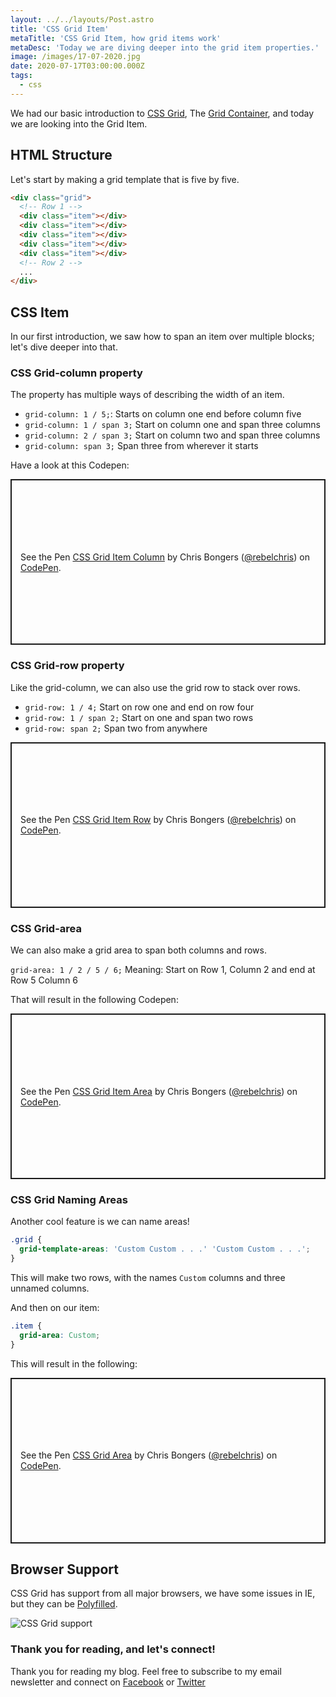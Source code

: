 ```yaml
---
layout: ../../layouts/Post.astro
title: 'CSS Grid Item'
metaTitle: 'CSS Grid Item, how grid items work'
metaDesc: 'Today we are diving deeper into the grid item properties.'
image: /images/17-07-2020.jpg
date: 2020-07-17T03:00:00.000Z
tags:
  - css
---
```


We had our basic introduction to [CSS Grid](https://daily-dev-tips.com/posts/css-grid-introduction/), The [Grid Container](https://daily-dev-tips.com/posts/css-grid-container/), and today we are looking into the Grid Item.

## HTML Structure

Let's start by making a grid template that is five by five.

```html
<div class="grid">
  <!-- Row 1 -->
  <div class="item"></div>
  <div class="item"></div>
  <div class="item"></div>
  <div class="item"></div>
  <div class="item"></div>
  <!-- Row 2 -->
  ...
</div>
```

## CSS Item

In our first introduction, we saw how to span an item over multiple blocks; let's dive deeper into that.

### CSS Grid-column property

The property has multiple ways of describing the width of an item.

- `grid-column: 1 / 5;`: Starts on column one end before column five
- `grid-column: 1 / span 3;` Start on column one and span three columns
- `grid-column: 2 / span 3;` Start on column two and span three columns
- `grid-column: span 3;` Span three from wherever it starts

Have a look at this Codepen:

<p class="codepen" data-height="265" data-theme-id="dark" data-default-tab="html,result" data-user="rebelchris" data-slug-hash="MWKPoaP" style="height: 265px; box-sizing: border-box; display: flex; align-items: center; justify-content: center; border: 2px solid; margin: 1em 0; padding: 1em;" data-pen-title="CSS Grid Item Column">
  <span>See the Pen <a href="https://codepen.io/rebelchris/pen/MWKPoaP">
  CSS Grid Item Column</a> by Chris Bongers (<a href="https://codepen.io/rebelchris">@rebelchris</a>)
  on <a href="https://codepen.io">CodePen</a>.</span>
</p>
<script async src="https://static.codepen.io/assets/embed/ei.js"></script>

### CSS Grid-row property

Like the grid-column, we can also use the grid row to stack over rows.

- `grid-row: 1 / 4;` Start on row one and end on row four
- `grid-row: 1 / span 2;` Start on one and span two rows
- `grid-row: span 2;` Span two from anywhere

<p class="codepen" data-height="265" data-theme-id="dark" data-default-tab="html,result" data-user="rebelchris" data-slug-hash="jOWewmv" style="height: 265px; box-sizing: border-box; display: flex; align-items: center; justify-content: center; border: 2px solid; margin: 1em 0; padding: 1em;" data-pen-title="CSS Grid Item Row">
  <span>See the Pen <a href="https://codepen.io/rebelchris/pen/jOWewmv">
  CSS Grid Item Row</a> by Chris Bongers (<a href="https://codepen.io/rebelchris">@rebelchris</a>)
  on <a href="https://codepen.io">CodePen</a>.</span>
</p>
<script async src="https://static.codepen.io/assets/embed/ei.js"></script>

### CSS Grid-area

We can also make a grid area to span both columns and rows.

`grid-area: 1 / 2 / 5 / 6;` Meaning: Start on Row 1, Column 2 and end at Row 5 Column 6

That will result in the following Codepen:

<p class="codepen" data-height="265" data-theme-id="dark" data-default-tab="html,result" data-user="rebelchris" data-slug-hash="OJMBgzQ" style="height: 265px; box-sizing: border-box; display: flex; align-items: center; justify-content: center; border: 2px solid; margin: 1em 0; padding: 1em;" data-pen-title="CSS Grid Item Area">
  <span>See the Pen <a href="https://codepen.io/rebelchris/pen/OJMBgzQ">
  CSS Grid Item Area</a> by Chris Bongers (<a href="https://codepen.io/rebelchris">@rebelchris</a>)
  on <a href="https://codepen.io">CodePen</a>.</span>
</p>
<script async src="https://static.codepen.io/assets/embed/ei.js"></script>

### CSS Grid Naming Areas

Another cool feature is we can name areas!

```css
.grid {
  grid-template-areas: 'Custom Custom . . .' 'Custom Custom . . .';
}
```

This will make two rows, with the names `Custom` columns and three unnamed columns.

And then on our item:

```css
.item {
  grid-area: Custom;
}
```

This will result in the following:

<p class="codepen" data-height="265" data-theme-id="dark" data-default-tab="html,result" data-user="rebelchris" data-slug-hash="eYJPRrq" style="height: 265px; box-sizing: border-box; display: flex; align-items: center; justify-content: center; border: 2px solid; margin: 1em 0; padding: 1em;" data-pen-title="CSS Grid Area">
  <span>See the Pen <a href="https://codepen.io/rebelchris/pen/eYJPRrq">
  CSS Grid Area</a> by Chris Bongers (<a href="https://codepen.io/rebelchris">@rebelchris</a>)
  on <a href="https://codepen.io">CodePen</a>.</span>
</p>
<script async src="https://static.codepen.io/assets/embed/ei.js"></script>

## Browser Support

CSS Grid has support from all major browsers, we have some issues in IE, but they can be [Polyfilled](https://github.com/FremyCompany/css-grid-polyfill).

![CSS Grid support](https://caniuse.bitsofco.de/image/css-grid.png)

### Thank you for reading, and let's connect!

Thank you for reading my blog. Feel free to subscribe to my email newsletter and connect on [Facebook](https://www.facebook.com/DailyDevTipsBlog) or [Twitter](https://twitter.com/DailyDevTips1)
